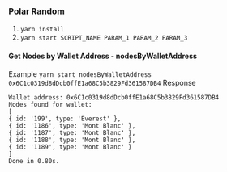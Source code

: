 ### Polar Random

1. `yarn install`
2. `yarn start SCRIPT_NAME PARAM_1 PARAM_2 PARAM_3`

#### Get Nodes by Wallet Address - nodesByWalletAddress
Example
`yarn start nodesByWalletAddress 0x6C1c0319d8dDcb0ffE1a68C5b3829Fd361587DB4`
Response
```Attempting to load script: nodesByWalletAddress
Wallet address: 0x6C1c0319d8dDcb0ffE1a68C5b3829Fd361587DB4
Nodes found for wallet:
[
{ id: '199', type: 'Everest' },
{ id: '1186', type: 'Mont Blanc' },
{ id: '1187', type: 'Mont Blanc' },
{ id: '1188', type: 'Mont Blanc' },
{ id: '1189', type: 'Mont Blanc' }
]
Done in 0.80s.
```
